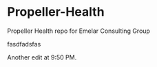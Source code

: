 # Propeller-Health
Propeller Health repo for Emelar Consulting Group

fasdfadsfas

Another edit at 9:50 PM.
